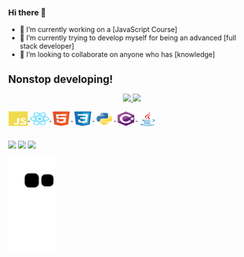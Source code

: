 ### Hi there 👋



- 🔭 I’m currently working on a [JavaScript Course] 
- 🌱 I’m currently trying to develop myself for being an advanced [full stack developer]
- 👯 I’m looking to collaborate on anyone who has [knowledge]
## Nonstop developing! 
<div align="center">
  <a href="https://github.com/justsedaunal">
  <img height="180em" src="https://github-readme-stats.vercel.app/api?username=justsedaunal&show_icons=true&theme=dracula&include_all_commits=true&count_private=true"/>
  <img height="180em" src="https://github-readme-stats.vercel.app/api/top-langs/?username=justsedaunal&layout=compact&langs_count=7&theme=dracula"/>
    
</div>
  <div style="display: inline_block"><br>
  <img align="center" alt="justsedaunal-Js" height="30" width="40" src="https://raw.githubusercontent.com/devicons/devicon/master/icons/javascript/javascript-plain.svg">
  <img align="center" alt="justsedaunal-React" height="30" width="40" src="https://raw.githubusercontent.com/devicons/devicon/master/icons/react/react-original.svg">
  <img align="center" alt="justsedaunal-HTML" height="30" width="40" src="https://raw.githubusercontent.com/devicons/devicon/master/icons/html5/html5-original.svg">
  <img align="center" alt="justsedaunal-CSS" height="30" width="40" src="https://raw.githubusercontent.com/devicons/devicon/master/icons/css3/css3-original.svg">
  <img align="center" alt="justsedaunal-Python" height="30" width="40" src="https://raw.githubusercontent.com/devicons/devicon/master/icons/python/python-original.svg">
  <img align="center" alt="justsedaunal-Csharp" height="30" width="40" src="https://raw.githubusercontent.com/devicons/devicon/master/icons/csharp/csharp-original.svg">
  <img align="center" alt="justsedaunal-Java" height="30" width="40" src="https://raw.githubusercontent.com/devicons/devicon/master/icons/java/java-original.svg">
</div>
  
  ##
 
<div>  
  
 
 	
 <a href="https://discord.gg/e3ySKyhg" target="_blank"><img src="https://img.shields.io/badge/Discord-7289DA?style=for-the-badge&logo=discord&logoColor=white" target="_blank"></a> 
  <a href = "mailto:sedaylmz06@gmail.com"><img src="https://img.shields.io/badge/-Gmail-%23333?style=for-the-badge&logo=gmail&logoColor=white" target="_blank"></a>
  <a href="https://www.linkedin.com/in/seda-%C3%BCnal-09b654129/" target="_blank"><img src="https://img.shields.io/badge/-LinkedIn-%230077B5?style=for-the-badge&logo=linkedin&logoColor=white" target="_blank"></a> 
 
  ![Snake animation](https://github.com/rafaballerini/rafaballerini/blob/output/github-contribution-grid-snake.svg)
 
</div>
